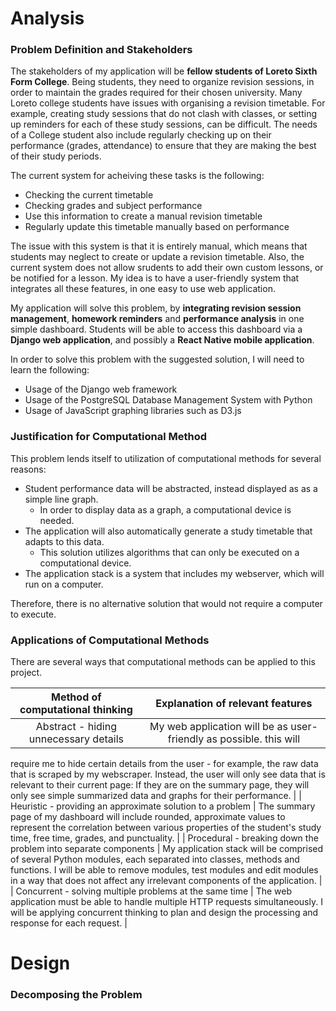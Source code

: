# Analysis

### Problem Definition and Stakeholders

The stakeholders of my application will be **fellow students of Loreto Sixth Form College**.
Being students, they need to organize revision sessions, in order to maintain the grades required
for their chosen university. Many Loreto college students have issues with organising a revision
timetable. For example, creating study sessions that do not clash with classes, or setting up
reminders for each of these study sessions, can be difficult. The needs of a College student also include
regularly checking up on their performance (grades, attendance) to ensure that they are making the
best of their study periods.

The current system for acheiving these tasks is the following:
* Checking the current timetable
* Checking grades and subject performance
* Use this information to create a manual revision timetable
* Regularly update this timetable manually based on performance

The issue with this system is that it is entirely manual, which means that students may neglect to create
or update a revision timetable. Also, the current system does not allow srudents to add their own custom
lessons, or be notified for a lesson. My idea is to have a user-friendly system that integrates all these 
features, in one easy to use web application.

My application will solve this problem, by **integrating revision session management**, **homework
reminders** and **performance analysis** in one simple dashboard. Students will be able to access this
dashboard via a **Django web application**, and possibly a **React Native mobile application**.

In order to solve this problem with the suggested solution, I will need to learn the following:
* Usage of the Django web framework
* Usage of the PostgreSQL Database Management System with Python
* Usage of JavaScript graphing libraries such as D3.js

### Justification for Computational Method

This problem lends itself to utilization of computational methods for several reasons: <br/>

* Student performance data will be abstracted, instead displayed as as a simple line graph.
    * In order to display data as a graph, a computational device is needed.
* The application will also automatically generate a study timetable that adapts to this data.
    * This solution utilizes algorithms that can only be executed on a computational device.
* The application stack is a system that includes my webserver, which will run on a computer.

Therefore, there is no alternative solution that would not require a computer to execute.

### Applications of Computational Methods

There are several ways that computational methods can be applied to this project.

| **Method of computational thinking**  | **Explanation of relevant features** |
|:-------------------------------------:|:------------------------------------:|
| Abstract - hiding unnecessary details | My web application will be as user-friendly as possible. this will
require me to hide certain details from the user - for example, the raw data that is scraped by my webscraper.
Instead, the user will only see data that is relevant to their current page: If they are on the summary page,
they will only see simple summarized data and graphs for their performance. |
| Heuristic - providing an approximate solution to a problem | The summary page of my dashboard will include
rounded, approximate values to represent the correlation between various properties of the student's study
time, free time, grades, and punctuality. |
| Procedural - breaking down the problem into separate components | My application stack will be comprised of
several Python modules, each separated into classes, methods and functions. I will be able to remove modules,
test modules and edit modules in a way that does not affect any irrelevant components of the application. |
| Concurrent - solving multiple problems at the same time | The web application must be able to handle multiple
HTTP requests simultaneously. I will be applying concurrent thinking to plan and design the processing and
response for each request. |

# Design

### Decomposing the Problem

